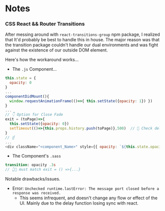 # Notes

### CSS React && Router Transitions
After messing around with `react-transitions-group` npm package, I realized that It'd probably be best to handle this in house. The major reason was that the transition package couldn't handle our dual environments and was fight against the existence of our outside DOM element.

Here's how the workaround works...
* The `.js` Component...

```javascript
this.state = {
  opacity: 0
}
...
componentDidMount(){
  window.requestAnimationFrame(()=>{ this.setState({opacity: 1}) })
}
...
// 👇 Option for Close Fade
exit = (toPage)=>{
  this.setState({opacity: 0})
  setTimeout(()=>{this.props.history.push(toPage)},500)  // 🚨 Check delay on .signup-login CLASS in css
}
// ☝️
...
<div className="<component_Name>" style={{ opacity: `${this.state.opacity}`}}>
```

* The Component's `.sass`

```sass
transition: opacity .3s
// 👆🚨 must match exit = () =>{...}
```

Notable drawbacks/issues.
* Error: `Unchecked runtime.lastError: The message port closed before a response was received.`
  * This seems infrequent, and doesn't change any flow or effect of the UI. Mainly due to the delay function losing sync with react.
